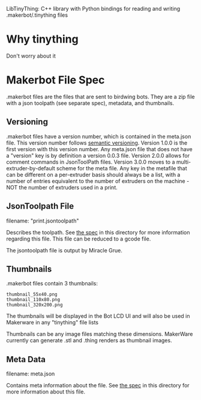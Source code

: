 LibTinyThing: C++ library with Python bindings for reading and writing .makerbot/.tinything files

# Why tinything
Don't worry about it

# Makerbot File Spec
.makerbot files are the files that are sent to birdwing bots. They are a zip file with a json toolpath (see separate spec), metadata, and thumbnails.

## Versioning
.makerbot files have a version number, which is contained in the meta.json file. This version number follows [semantic versioning](http://semver.org/).
Version 1.0.0 is the first version with this version number. Any meta.json file that does not have a "version" key is by definition a version 0.0.3 file.
Version 2.0.0 allows for comment commands in JsonToolPath files.
Version 3.0.0 moves to a multi-extruder-by-default scheme for the meta file. Any key in the metafile that can be different on a per-extruder basis should always be a list, with a number of entries equivalent to the number of extruders on the machine - NOT the number of extruders used in a print.

## JsonToolpath File
filename: "print.jsontoolpath"

Describes the toolpath. See [the spec](jsontoolpath.md) in this directory for more information regarding this file.  This file can be reduced to a gcode file.

The jsontoolpath file is output by Miracle Grue.

## Thumbnails
.makerbot files contain 3 thumbnails:

    thumbnail_55x40.png
    thumbnail_110x80.png
    thumbnail_320x200.png

The thumbnails will be displayed in the Bot LCD UI and will also be used in Makerware in any "tinything" file lists

Thumbnails can be any image files matching these dimensions. MakerWare currently can generate .stl and .thing renders as thumbnail images.

## Meta Data
filename: meta.json

Contains meta information about the file. See [the spec](metafile.md) in this directory for more information about this file.

